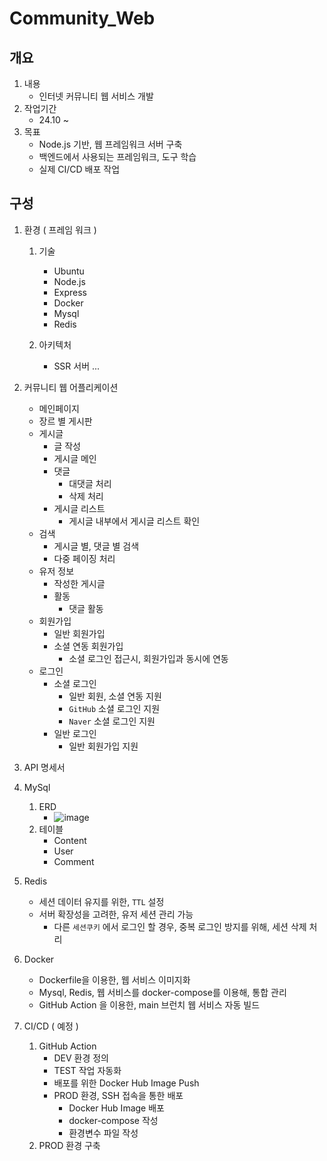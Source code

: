 # Community_Web

## 개요
1. 내용
    - 인터넷 커뮤니티 웹 서비스 개발
2. 작업기간
    - 24.10 ~ 
4. 목표
    - Node.js 기반, 웹 프레임워크 서버 구축
    - 백엔드에서 사용되는 프레임워크, 도구 학습
    - 실제 CI/CD 배포 작업

## 구성
1. 환경 ( 프레임 워크 )
    1. 기술 
       - Ubuntu
       - Node.js
       - Express
       - Docker
       - Mysql
       - Redis
         
    2. 아키텍처
       - SSR 서버
         ...

3. 커뮤니티 웹 어플리케이션
    - 메인페이지
    - 장르 별 게시판
    - 게시글
        - 글 작성
        - 게시글 메인
        - 댓글
            - 대댓글 처리
            - 삭제 처리
        - 게시글 리스트
            - 게시글 내부에서 게시글 리스트 확인
    - 검색
        - 게시글 별, 댓글 별 검색
        - 다중 페이징 처리
    - 유저 정보
        - 작성한 게시글
        - 활동
            - 댓글 활동 
    - 회원가입
        - 일반 회원가입
        - 소셜 연동 회원가입
            - 소셜 로그인 접근시, 회원가입과 동시에 연동 
    - 로그인
        - 소셜 로그인
            - 일반 회원, 소셜 연동 지원  
            - `GitHub` 소셜 로그인 지원
            - `Naver` 소셜 로그인 지원  
        - 일반 로그인
          - 일반 회원가입 지원

4. API 명세서
5. MySql
   1. ERD
       - ![image](https://github.com/user-attachments/assets/82cd2b88-5657-466c-a4f9-74e5e0ead8be)
   2. 테이블
      - Content
      - User
      - Comment

6. Redis
   - 세션 데이터 유지를 위한, `TTL` 설정
   - 서버 확장성을 고려한, 유저 세션 관리 가능
       - 다른 `세션쿠키` 에서 로그인 할 경우, 중복 로그인 방지를 위해, 세션 삭제 처리 
7. Docker
   - Dockerfile을 이용한, 웹 서비스 이미지화
   - Mysql, Redis, 웹 서비스를 docker-compose를 이용해, 통합 관리
   - GitHub Action 을 이용한, main 브런치 웹 서비스 자동 빌드

8. CI/CD ( 예정 )
    1. GitHub Action 
       - DEV 환경 정의
       - TEST 작업 자동화
       - 배포를 위한 Docker Hub Image Push
       - PROD 환경, SSH 접속을 통한 배포
           - Docker Hub Image 배포
           - docker-compose 작성
           - 환경변수 파일 작성
    2. PROD 환경 구축

